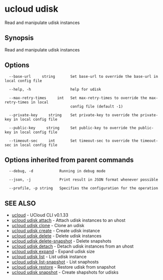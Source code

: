 # ucloud udisk

Read and manipulate udisk instances

## Synopsis

Read and manipulate udisk instances

## Options

```
  --base-url     string       Set base-url to override the base-url in local config file 

  --help, -h                  help for udisk 

  --max-retry-times     int   Set max-retry-times to override the max-retry-times in local
                              config file (default -1) 

  --private-key     string    Set private-key to override the private-key in local config file 

  --public-key     string     Set public-key to override the public-key in local config file 

  --timeout-sec     int       Set timeout-sec to override the timeout-sec in local config file 

```

## Options inherited from parent commands

```
  --debug, -d            Running in debug mode 

  --json, -j             Print result in JSON format whenever possible 

  --profile, -p string   Specifies the configuration for the operation 

```

## SEE ALSO

* [ucloud](cli/cmd/ucloud)	 - UCloud CLI v0.1.33
* [ucloud udisk attach](cli/cmd/ucloud/udisk/attach)	 - Attach udisk instances to an uhost
* [ucloud udisk clone](cli/cmd/ucloud/udisk/clone)	 - Clone an udisk
* [ucloud udisk create](cli/cmd/ucloud/udisk/create)	 - Create udisk instance
* [ucloud udisk delete](cli/cmd/ucloud/udisk/delete)	 - Delete udisk instances
* [ucloud udisk delete-snapshot](cli/cmd/ucloud/udisk/delete-snapshot)	 - Delete snapshots
* [ucloud udisk detach](cli/cmd/ucloud/udisk/detach)	 - Detach udisk instances from an uhost
* [ucloud udisk expand](cli/cmd/ucloud/udisk/expand)	 - Expand udisk size
* [ucloud udisk list](cli/cmd/ucloud/udisk/list)	 - List udisk instance
* [ucloud udisk list-snapshot](cli/cmd/ucloud/udisk/list-snapshot)	 - List snaphosts
* [ucloud udisk restore](cli/cmd/ucloud/udisk/restore)	 - Restore udisk from snapshot
* [ucloud udisk snapshot](cli/cmd/ucloud/udisk/snapshot)	 - Create shapshots for udisks

